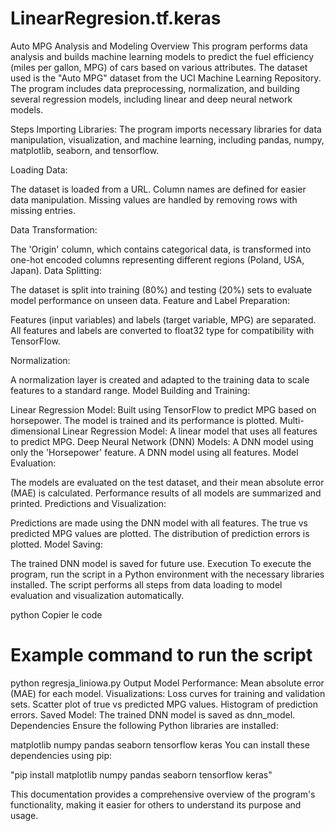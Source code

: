 # LinearRegresion.tf.keras

Auto MPG Analysis and Modeling
Overview
This program performs data analysis and builds machine learning models to predict the fuel efficiency (miles per gallon, MPG) of cars based on various attributes. The dataset used is the "Auto MPG" dataset from the UCI Machine Learning Repository. The program includes data preprocessing, normalization, and building several regression models, including linear and deep neural network models.

Steps
Importing Libraries: The program imports necessary libraries for data manipulation, visualization, and machine learning, including pandas, numpy, matplotlib, seaborn, and tensorflow.

Loading Data:

The dataset is loaded from a URL.
Column names are defined for easier data manipulation.
Missing values are handled by removing rows with missing entries.

Data Transformation:

The 'Origin' column, which contains categorical data, is transformed into one-hot encoded columns representing different regions (Poland, USA, Japan).
Data Splitting:

The dataset is split into training (80%) and testing (20%) sets to evaluate model performance on unseen data.
Feature and Label Preparation:

Features (input variables) and labels (target variable, MPG) are separated.
All features and labels are converted to float32 type for compatibility with TensorFlow.

Normalization:

A normalization layer is created and adapted to the training data to scale features to a standard range.
Model Building and Training:

Linear Regression Model: Built using TensorFlow to predict MPG based on horsepower. The model is trained and its performance is plotted.
Multi-dimensional Linear Regression Model: A linear model that uses all features to predict MPG.
Deep Neural Network (DNN) Models:
A DNN model using only the 'Horsepower' feature.
A DNN model using all features.
Model Evaluation:

The models are evaluated on the test dataset, and their mean absolute error (MAE) is calculated.
Performance results of all models are summarized and printed.
Predictions and Visualization:

Predictions are made using the DNN model with all features.
The true vs predicted MPG values are plotted.
The distribution of prediction errors is plotted.
Model Saving:

The trained DNN model is saved for future use.
Execution
To execute the program, run the script in a Python environment with the necessary libraries installed. The script performs all steps from data loading to model evaluation and visualization automatically.

python
Copier le code
# Example command to run the script
python regresja_liniowa.py
Output
Model Performance: Mean absolute error (MAE) for each model.
Visualizations:
Loss curves for training and validation sets.
Scatter plot of true vs predicted MPG values.
Histogram of prediction errors.
Saved Model: The trained DNN model is saved as dnn_model.
Dependencies
Ensure the following Python libraries are installed:

matplotlib
numpy
pandas
seaborn
tensorflow
keras
You can install these dependencies using pip:


"pip install matplotlib numpy pandas seaborn tensorflow keras"

This documentation provides a comprehensive overview of the program's functionality, making it easier for others to understand its purpose and usage.
